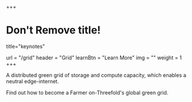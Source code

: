 +++
# Don't Remove title!
title="keynotes"

url = "/grid"
header = "Grid"
learnBtn = "Learn More"
img = ""
weight = 1
+++

A distributed green grid of storage and compute capacity, which enables a neutral edge-internet.

Find out how to become a Farmer on-Threefold's global green grid.